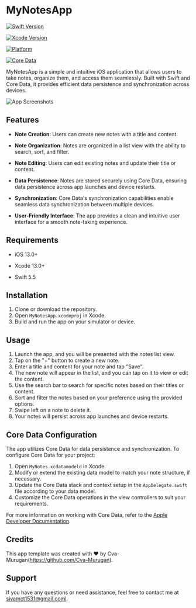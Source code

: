 
# MyNotesApp

[![Swift Version](https://img.shields.io/badge/Swift-5.5-F16D39.svg?style=flat)](https://developer.apple.com/swift)

[![Xcode Version](https://img.shields.io/badge/Xcode-13.0-blue.svg?style=flat)](https://developer.apple.com/xcode)

[![Platform](https://img.shields.io/badge/platform-iOS-lightgrey.svg)](https://developer.apple.com/ios)

[![Core Data](https://img.shields.io/badge/Core%20Data-enabled-orange.svg)](https://developer.apple.com/documentation/coredata)

MyNotesApp is a simple and intuitive iOS application that allows users to take notes, organize them, and access them seamlessly. Built with Swift and Core Data, it provides efficient data persistence and synchronization across devices.

![App Screenshots](Screenshots.png)

## Features

- **Note Creation**: Users can create new notes with a title and content.
 
- **Note Organization**: Notes are organized in a list view with the ability to search, sort, and filter.
 
- **Note Editing**: Users can edit existing notes and update their title or content.

- **Data Persistence**: Notes are stored securely using Core Data, ensuring data persistence across app launches and device restarts.
 
- **Synchronization**: Core Data's synchronization capabilities enable seamless data synchronization between multiple devices.
 
- **User-Friendly Interface**: The app provides a clean and intuitive user interface for a smooth note-taking experience.

## Requirements

- iOS 13.0+

- Xcode 13.0+

- Swift 5.5

## Installation

1. Clone or download the repository.
2. Open `MyNotesApp.xcodeproj` in Xcode.
3. Build and run the app on your simulator or device.

## Usage

1. Launch the app, and you will be presented with the notes list view.
2. Tap on the "+" button to create a new note.
3. Enter a title and content for your note and tap "Save".
4. The new note will appear in the list, and you can tap on it to view or edit the content.
5. Use the search bar to search for specific notes based on their titles or content.
6. Sort and filter the notes based on your preference using the provided options.
7. Swipe left on a note to delete it.
8. Your notes will persist across app launches and device restarts.

## Core Data Configuration

The app utilizes Core Data for data persistence and synchronization. To configure Core Data for your project:

1. Open `MyNotes.xcdatamodeld` in Xcode.
2. Modify or extend the existing data model to match your note structure, if necessary.
3. Update the Core Data stack and context setup in the `AppDelegate.swift` file according to your data model.
4. Customize the Core Data operations in the view controllers to suit your requirements.

For more information on working with Core Data, refer to the [Apple Developer Documentation](https://developer.apple.com/documentation/coredata).



## Credits

This app template was created with ❤️ by Cva-Murugan(https://github.com/Cva-Murugan).

## Support

If you have any questions or need assistance, feel free to contact me at [sivamct1531@gmail.coml](mailto:sivamct1531@gmail.com).
